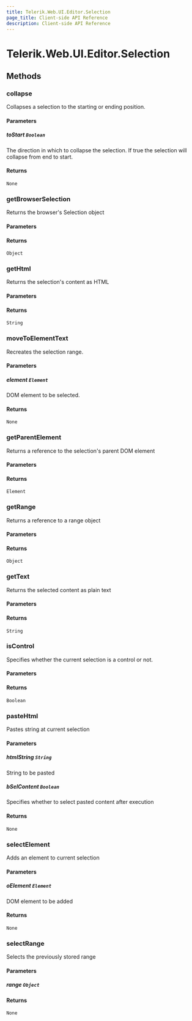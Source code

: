 ```yaml
---
title: Telerik.Web.UI.Editor.Selection
page_title: Client-side API Reference
description: Client-side API Reference
---
```


# Telerik.Web.UI.Editor.Selection

## Methods

### collapse

Collapses a selection to the starting or ending position.

#### Parameters

##### toStart `Boolean`

The direction in which to collapse the selection. If true the selection will collapse from end to start.

#### Returns

`None` 

###  getBrowserSelection

Returns the browser's Selection object

#### Parameters

#### Returns

`Object` 

###  getHtml

Returns the selection's content as HTML

#### Parameters

#### Returns

`String` 

###  moveToElementText

Recreates the selection range.

#### Parameters

##### element `Element`

DOM element to be selected.

#### Returns

`None` 

###  getParentElement

Returns a reference to the selection's parent DOM element

#### Parameters

#### Returns

`Element` 

###  getRange

Returns a reference to a range object

#### Parameters

#### Returns

`Object` 

###  getText

Returns the selected content as plain text

#### Parameters

#### Returns

`String` 

###  isControl

Specifies whether the current selection is a control or not.

#### Parameters

#### Returns

`Boolean` 

###  pasteHtml

Pastes string at current selection

#### Parameters

##### htmlString `String`

String to be pasted

##### bSelContent `Boolean`

Specifies whether to select pasted content after execution

#### Returns

`None` 

###  selectElement

Adds an element to current selection

#### Parameters

##### oElement `Element`

DOM element to be added

#### Returns

`None` 

###  selectRange

Selects the previously stored range

#### Parameters

##### range `Object`

#### Returns

`None` 



